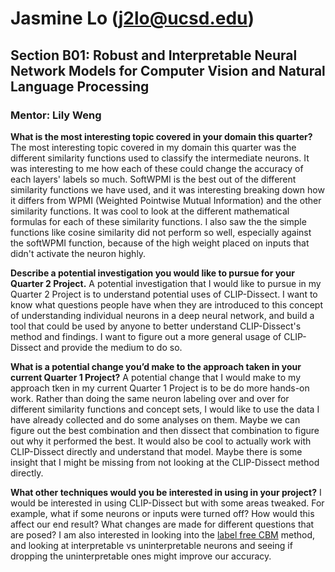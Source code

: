 # Jasmine Lo (j2lo@ucsd.edu)

## Section B01: Robust and Interpretable Neural Network Models for Computer Vision and Natural Language Processing
### Mentor: Lily Weng

**What is the most interesting topic covered in your domain this quarter?**
The most interesting topic covered in my domain this quarter was the different similarity functions used to classify the intermediate neurons. It was interesting to me how each of these could change the accuracy of each layers' labels so much. SoftWPMI is the best out of the different similarity functions we have used, and it was interesting breaking down how it differs from WPMI (Weighted Pointwise Mutual Information) and the other similarity functions. It was cool to look at the different mathematical formulas for each of these similarity functions. I also saw the the simple functions like cosine similarity did not perform so well, especially against the softWPMI function, because of the high weight placed on inputs that didn't activate the neuron highly.

**Describe a potential investigation you would like to pursue for your Quarter 2 Project.**
A potential investigation that I would like to pursue in my Quarter 2 Project is to understand potential uses of CLIP-Dissect. I want to know what questions people have when they are introduced to this concept of understanding individual neurons in a deep neural network, and build a tool that could be used by anyone to better understand CLIP-Dissect's method and findings. I want to figure out a more general usage of CLIP-Dissect and provide the medium to do so.

**What is a potential change you’d make to the approach taken in your current Quarter 1 Project?**
A potential change that I would make to my approach tken in my current Quarter 1 Project is to be do more hands-on work. Rather than doing the same neuron labeling over and over for different similarity functions and concept sets, I would like to use the data I have already collected and do some analyses on them. Maybe we can figure out the best combination and then dissect that combination to figure out why it performed the best. It would also be cool to actually work with CLIP-Dissect directly and understand that model. Maybe there is some insight that I might be missing from not looking at the CLIP-Dissect method directly.

**What other techniques would you be interested in using in your project?**
I would be interested in using CLIP-Dissect but with some areas tweaked. For example, what if some neurons or inputs were turned off? How would this affect our end result? What changes are made for different questions that are posed? I am also interested in looking into the [label free CBM](https://github.com/Trustworthy-ML-Lab/Label-free-CBM) method, and looking at interpretable vs uninterpretable neurons and seeing if dropping the uninterpretable ones might improve our accuracy.
